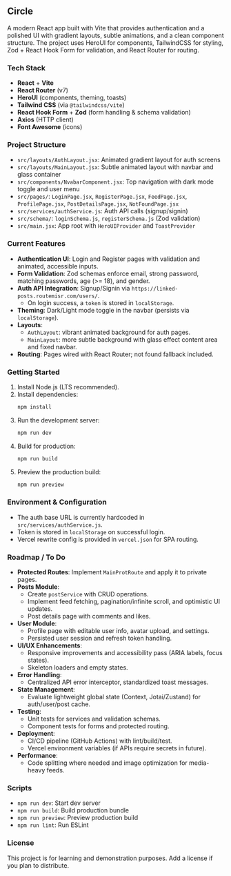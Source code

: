 ## Circle

A modern React app built with Vite that provides authentication and a polished UI with gradient layouts, subtle animations, and a clean component structure. The project uses HeroUI for components, TailwindCSS for styling, Zod + React Hook Form for validation, and React Router for routing.

### Tech Stack
- **React** + **Vite**
- **React Router** (v7)
- **HeroUI** (components, theming, toasts)
- **Tailwind CSS** (via `@tailwindcss/vite`)
- **React Hook Form** + **Zod** (form handling & schema validation)
- **Axios** (HTTP client)
- **Font Awesome** (icons)

### Project Structure
- `src/layouts/AuthLayout.jsx`: Animated gradient layout for auth screens
- `src/layouts/MainLayout.jsx`: Subtle animated layout with navbar and glass container
- `src/components/NvabarComponent.jsx`: Top navigation with dark mode toggle and user menu
- `src/pages/`: `LoginPage.jsx`, `RegisterPage.jsx`, `FeedPage.jsx`, `ProfilePage.jsx`, `PostDetailsPage.jsx`, `NotFoundPage.jsx`
- `src/services/authService.js`: Auth API calls (signup/signin)
- `src/schema/`: `loginSchema.js`, `registerSchema.js` (Zod validation)
- `src/main.jsx`: App root with `HeroUIProvider` and `ToastProvider`

### Current Features
- **Authentication UI**: Login and Register pages with validation and animated, accessible inputs.
- **Form Validation**: Zod schemas enforce email, strong password, matching passwords, age (>= 18), and gender.
- **Auth API Integration**: Signup/Signin via `https://linked-posts.routemisr.com/users/`.
  - On login success, a `token` is stored in `localStorage`.
- **Theming**: Dark/Light mode toggle in the navbar (persists via `localStorage`).
- **Layouts**:
  - `AuthLayout`: vibrant animated background for auth pages.
  - `MainLayout`: more subtle background with glass effect content area and fixed navbar.
- **Routing**: Pages wired with React Router; not found fallback included.

### Getting Started
1. Install Node.js (LTS recommended).
2. Install dependencies:
   ```bash
   npm install
   ```
3. Run the development server:
   ```bash
   npm run dev
   ```
4. Build for production:
   ```bash
   npm run build
   ```
5. Preview the production build:
   ```bash
   npm run preview
   ```

### Environment & Configuration
- The auth base URL is currently hardcoded in `src/services/authService.js`.
- Token is stored in `localStorage` on successful login.
- Vercel rewrite config is provided in `vercel.json` for SPA routing.

### Roadmap / To Do
- **Protected Routes**: Implement `MainProtRoute` and apply it to private pages.
- **Posts Module**:
  - Create `postService` with CRUD operations.
  - Implement feed fetching, pagination/infinite scroll, and optimistic UI updates.
  - Post details page with comments and likes.
- **User Module**:
  - Profile page with editable user info, avatar upload, and settings.
  - Persisted user session and refresh token handling.
- **UI/UX Enhancements**:
  - Responsive improvements and accessibility pass (ARIA labels, focus states).
  - Skeleton loaders and empty states.
- **Error Handling**:
  - Centralized API error interceptor, standardized toast messages.
- **State Management**:
  - Evaluate lightweight global state (Context, Jotai/Zustand) for auth/user/post cache.
- **Testing**:
  - Unit tests for services and validation schemas.
  - Component tests for forms and protected routing.
- **Deployment**:
  - CI/CD pipeline (GitHub Actions) with lint/build/test.
  - Vercel environment variables (if APIs require secrets in future).
- **Performance**:
  - Code splitting where needed and image optimization for media-heavy feeds.

### Scripts
- `npm run dev`: Start dev server
- `npm run build`: Build production bundle
- `npm run preview`: Preview production build
- `npm run lint`: Run ESLint

### License
This project is for learning and demonstration purposes. Add a license if you plan to distribute.
